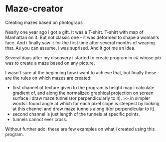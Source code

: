 # Maze-creator
Creating mazes based on photograps

Nearly one year ago i got a gift. It was a T-shirt. T-shirt with map of Manhattan on it. But not classic one - it was deformed to shape a woman's face. And i finally saw it for the first time after several months of wearing that. As you can assume, i was suprised. And it got me an idea.

Several days after my discovery i started to create program in c# whose job was to create a maze based on any picture.

I wasn't sure at the beginning how i want to achieve that, but finally these are the rules on which mazes are created:
* first channel of texture given to the program is height map i calculate gradient of, and along the normalized graphical projection on screen surface i draw maze tunnels(or perpendicularly to it). >> in simpler words i found angle at which for each pixel slope is steepest by looking at this channel and draw maze tunnels along it(or perpendicular to it).
* second channel is just length of the tunnels at specific points.
* tunnels cannot ever cross.

Without further ado: these are few examples on what i created using this program.
